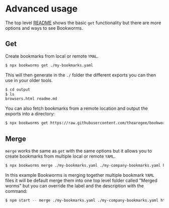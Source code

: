 # Advanced usage

The top level [README](../README.md) shows the basic `get` functionality but there are more options and ways to see Bookworms.

## Get

Create bookmarks from local or remote `YMAL`.

```BASH
$ npx bookworms get ./my-bookmarks.yaml
```

This will then generate in the `./` folder the different exports you can then use in your older tools.

```BASH
$ cd output
$ ls
browsers.html readme.md
```

You can also fetch bookmarks from a remote location and output the exports into a directory:

```BASH
$ npx bookworms get https://raw.githubusercontent.com/thearegee/bookworms/main/demo/config/bookmarks.yaml -d="./output"
```

## Merge

`merge` works the same as `get` with the same options but it allows you to create bookmarks from multiple local or remote `YAML`.

```BASH
$ npx bookworms merge ./my-bookmarks.yaml ./my-company-bookmarks.yaml https://raw.githubusercontent.com/thearegee/bookworms/main/demo/config/bookmarks.yaml
```

In this example Bookworms is merging together multiple bookmark `YAML` files it will be default merge them into one top level folder called "Merged worms" but you can override the label and the description with the command:

```BASH
$ npm start -- merge ./my-bookmarks.yaml ./my-company-bookmarks.yaml https://raw.githubusercontent.com/thearegee/bookworms/main/demo/config/bookmarks.yaml -l="My bookmarks" -t="Bookmarks my personal bookmarks, my bookmarks from work and remote bookmarks that interest me"
```
